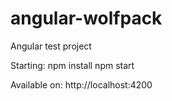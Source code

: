 # angular-wolfpack
Angular test project

Starting:
npm install
npm start

Available on:
http://localhost:4200